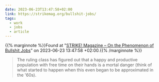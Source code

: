 ```yaml
---
date: 2023-06-23T13:47:58+02:00
link: https://strikemag.org/bullshit-jobs/
tags:
  - work
  - jobs
  - article
---
```

{{% marginnote %}}Found at "[STRIKE! Magazine – On the Phenomenon of Bullshit Jobs](https://web.archive.org/web/20230623134758/https://strikemag.org/bullshit-jobs/)" on 2023-06-23 13:47:58 +02:00.{{% /marginnote %}}

> The ruling class has figured out that a happy and productive population with free time on their hands is a mortal danger (think of what started to happen when this even began to be approximated in the '60s).